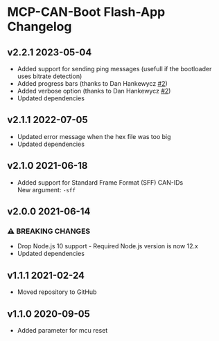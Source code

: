 # MCP-CAN-Boot Flash-App Changelog

## v2.2.1 2023-05-04

* Added support for sending ping messages (usefull if the bootloader uses bitrate detection)
* Added progress bars (thanks to Dan Hankewycz [#2](https://github.com/crycode-de/mcp-can-boot-flash-app/pull/2))
* Added verbose option (thanks to Dan Hankewycz [#2](https://github.com/crycode-de/mcp-can-boot-flash-app/pull/2))
* Updated dependencies

## v2.1.1 2022-07-05

* Updated error message when the hex file was too big
* Updated dependencies

## v2.1.0 2021-06-18

* Added support for Standard Frame Format (SFF) CAN-IDs  
  New argument: `-sff`

## v2.0.0 2021-06-14

### ⚠ BREAKING CHANGES

* Drop Node.js 10 support - Required Node.js version is now 12.x
* Updated dependencies

## v1.1.1 2021-02-24

* Moved repository to GitHub

## v1.1.0 2020-09-05

* Added parameter for mcu reset

